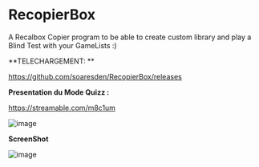 # RecopierBox
A Recalbox Copier program to be able to create custom library and play a Blind Test with your GameLists :)

**TELECHARGEMENT: **

https://github.com/soaresden/RecopierBox/releases


**Presentation du Mode Quizz :**

https://streamable.com/m8c1um

![image](https://user-images.githubusercontent.com/54243866/99838075-daa87b80-2b68-11eb-8be7-03edba060ef5.png)

**ScreenShot**

![image](https://user-images.githubusercontent.com/54243866/102012385-3b7f3a00-3d4a-11eb-8bfa-9bb5ae2a27b6.png)



